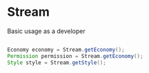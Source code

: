 # Stream

Basic usage as a developer
```java

Economy economy = Stream.getEconomy();
Permission permission = Stream.getEconomy();
Style style = Stream.getStyle();
```